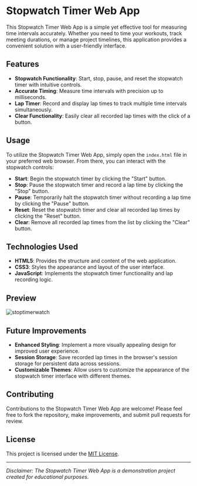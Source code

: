 # Stopwatch Timer Web App

This Stopwatch Timer Web App is a simple yet effective tool for measuring time intervals accurately. Whether you need to time your workouts, track meeting durations, or manage project timelines, this application provides a convenient solution with a user-friendly interface.

## Features

- **Stopwatch Functionality**: Start, stop, pause, and reset the stopwatch timer with intuitive controls.
- **Accurate Timing**: Measure time intervals with precision up to milliseconds.
- **Lap Timer**: Record and display lap times to track multiple time intervals simultaneously.
- **Clear Functionality**: Easily clear all recorded lap times with the click of a button.

## Usage

To utilize the Stopwatch Timer Web App, simply open the `index.html` file in your preferred web browser. From there, you can interact with the stopwatch controls:

- **Start**: Begin the stopwatch timer by clicking the "Start" button.
- **Stop**: Pause the stopwatch timer and record a lap time by clicking the "Stop" button.
- **Pause**: Temporarily halt the stopwatch timer without recording a lap time by clicking the "Pause" button.
- **Reset**: Reset the stopwatch timer and clear all recorded lap times by clicking the "Reset" button.
- **Clear**: Remove all recorded lap times from the list by clicking the "Clear" button.

## Technologies Used

- **HTML5**: Provides the structure and content of the web application.
- **CSS3**: Styles the appearance and layout of the user interface.
- **JavaScript**: Implements the stopwatch timer functionality and lap recording logic.

## Preview
![stoptimerwatch](https://github.com/AugustineTamba/Stop-watch-timer-web-app/assets/51299834/6e7934a8-d5ec-4826-888b-6162f4275b6c)

## Future Improvements

- **Enhanced Styling**: Implement a more visually appealing design for improved user experience.
- **Session Storage**: Save recorded lap times in the browser's session storage for persistent data across sessions.
- **Customizable Themes**: Allow users to customize the appearance of the stopwatch timer interface with different themes.

## Contributing

Contributions to the Stopwatch Timer Web App are welcome! Please feel free to fork the repository, make improvements, and submit pull requests for review.

## License

This project is licensed under the [MIT License](LICENSE).

---

*Disclaimer: The Stopwatch Timer Web App is a demonstration project created for educational purposes.*
